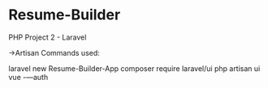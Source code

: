 # Resume-Builder
PHP Project 2 - Laravel


->Artisan Commands used:

laravel new Resume-Builder-App
composer require laravel/ui
php artisan ui vue -—auth